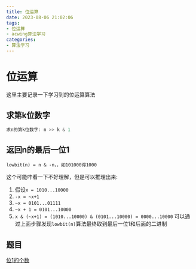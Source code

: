 ```yaml
---
title: 位运算
date: 2023-08-06 21:02:06
tags:
- 位运算
- acwing算法学习
categories:
- 算法学习
---
```

# 位运算
这里主要记录一下学习到的位运算算法
<!--more-->

## 求第k位数字
```c++
求n的第k位数字: n >> k & 1
```

## 返回n的最后一位1
```
lowbit(n) = n & -n，，如101000得1000
```
这个可能咋看一下不好理解，但是可以推理出来:
1. 假设`x = 1010...10000`
2. `-x = ~x+1`
3. `~x = 0101...01111`
4. `~x + 1 = 0101...10000`
5. `x & (~x+1) = (1010...10000) & (0101...10000) = 0000...10000`
可以通过上面步骤发现`lowbit(n)`算法最终取到最后一位1和后面的二进制

## 题目
[位1的个数](https://leetcode.cn/problems/number-of-1-bits/description/)